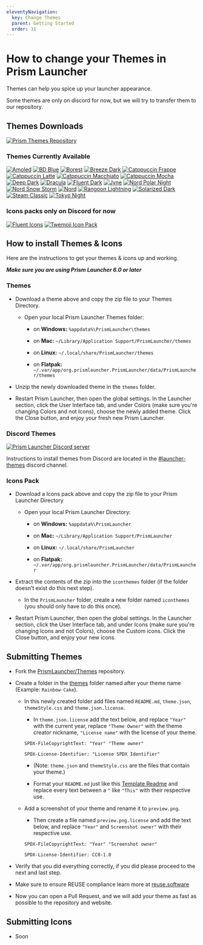 ```yaml
---
eleventyNavigation:
  key: Change Themes
  parent: Getting Started
  order: 11
---
```


# How to change your Themes in Prism Launcher

Themes can help you spice up your launcher appearance.

Some themes are only on discord for now, but we will try to transfer them to our repository.

## Themes Downloads

[![Prism Themes Repository](https://img.shields.io/badge/Prism--Themes--Repository-FDFDFC?style=for-the-badge&logo=github&logoColor=333333)](https://github.com/PrismLauncher/Themes)

### Themes Currently Available

[![Amoled](https://img.shields.io/badge/Amoled-000000?style=for-the-badge&logo=github&logoColor=white)](https://github.com/PrismLauncher/Themes/releases/latest/download/Amoled.zip)
[![BD Blue](https://img.shields.io/badge/BD--Blue-4989E6?style=for-the-badge&logo=github&logoColor=white)](https://github.com/PrismLauncher/Themes/releases/latest/download/BD-Blue.zip)
[![Borest](https://img.shields.io/badge/Borest-1E1E2E?style=for-the-badge&logo=github&logoColor=white)](https://github.com/PrismLauncher/Themes/releases/latest/download/Borest.zip)
[![Breeze Dark](https://img.shields.io/badge/Breeze--Dark-blue?style=for-the-badge&logo=github&logoColor=white)](https://github.com/PrismLauncher/Themes/releases/latest/download/Breeze-Dark.zip)
[![Catppuccin Frappe](https://img.shields.io/badge/Catppuccin--Frappe-EF9F76?style=for-the-badge&logo=github&logoColor=333333)](https://github.com/PrismLauncher/Themes/releases/latest/download/Catppuccin-Frappe.zip)
[![Catppuccin Latte](https://img.shields.io/badge/Catppuccin--Latte-DC8A78?style=for-the-badge&logo=github&logoColor=white)](https://github.com/PrismLauncher/Themes/releases/latest/download/Catppuccin-Latte.zip)
[![Catppuccin Macchiato](https://img.shields.io/badge/Catppuccin--Macchiato-A6DA95?style=for-the-badge&logo=github&logoColor=333333)](https://github.com/PrismLauncher/Themes/releases/latest/download/Catppuccin-Macchiato.zip)
[![Catppuccin Mocha](https://img.shields.io/badge/Catppuccin--Mocha-DDB6F2?style=for-the-badge&logo=github&logoColor=333333)](https://github.com/PrismLauncher/Themes/releases/latest/download/Catppuccin-Mocha.zip)
[![Deep Dark](https://img.shields.io/badge/Deep--Dark-141414?style=for-the-badge&logo=github&logoColor=white)](https://github.com/PrismLauncher/Themes/releases/latest/download/Deep-Dark.zip)
[![Dracula](https://img.shields.io/badge/Dracula-BD93F9?style=for-the-badge&logo=github&logoColor=white)](https://github.com/PrismLauncher/Themes/releases/latest/download/Dracula.zip)
[![Fluent Dark](https://img.shields.io/badge/Fluent--Dark-60CDFF?style=for-the-badge&logo=github&logoColor=333333)](https://github.com/PrismLauncher/Themes/releases/latest/download/Fluent-Dark.zip)
[![Jvne](https://img.shields.io/badge/Jvne-7455FE?style=for-the-badge&logo=github&logoColor=white)](https://github.com/PrismLauncher/Themes/releases/latest/download/Jvne.zip)
[![Nord Polar Night](https://img.shields.io/badge/Nord--Polar--Night-4C566A?style=for-the-badge&logo=github&logoColor=white)](https://github.com/PrismLauncher/Themes/releases/latest/download/Nord-Polar-Night.zip)
[![Nord Snow Storm](https://img.shields.io/badge/Nord--Snow--Storm-E5E9F0?style=for-the-badge&logo=github&logoColor=333333)](https://github.com/PrismLauncher/Themes/releases/latest/download/Nord-Snow-Storm.zip)
[![Nord](https://img.shields.io/badge/Nord-88C0D0?style=for-the-badge&logo=github&logoColor=white)](https://github.com/PrismLauncher/Themes/releases/latest/download/Nord.zip)
[![Rangoon Lightning](https://img.shields.io/badge/Rangoon--Lightning-FFBF22?style=for-the-badge&logo=github&logoColor=333333)](https://github.com/PrismLauncher/Themes/releases/latest/download/Rangoon-Lightning.zip)
[![Solarized Dark](https://img.shields.io/badge/Solarized--Dark-073642?style=for-the-badge&logo=github&logoColor=white)](https://github.com/PrismLauncher/Themes/releases/latest/download/Solarized-Dark.zip)
[![Steam Classic](https://img.shields.io/badge/Steam--Classic-4C5844?style=for-the-badge&logo=github&logoColor=white)](https://github.com/PrismLauncher/Themes/releases/latest/download/Steam-Classic.zip)
[![Tokyo Night](https://img.shields.io/badge/Tokyo--Night-C0CAF5?style=for-the-badge&logo=github&logoColor=333333)](https://github.com/PrismLauncher/Themes/releases/latest/download/Tokyo-Night.zip)

### Icons packs only on Discord for now

[![Fluent Icons](https://img.shields.io/badge/Fluent--Icons-60CDFF?style=for-the-badge&logo=discord&logoColor=333333)](https://discord.com/channels/1031648380885147709/1033100137121194014)
[![Twemoji Icon Pack](https://img.shields.io/badge/Twemoji--Icons-1d9bf0?style=for-the-badge&logo=discord&logoColor=white)](https://discord.com/channels/1031648380885147709/1033564896807362641)

## How to install Themes & Icons

Here are the instructions to get your themes & icons up and working.

***Make sure you are using Prism Launcher 6.0 or later***

### Themes

- Download a theme above and copy the zip file to your Themes Directory.

  - Open your local Prism Launcher Themes folder:

    - on **Windows:** `%appdata%\PrismLauncher\themes`

    - on **Mac:** `~/Library/Application Support/PrismLauncher/themes`

    - on **Linux:** `~/.local/share/PrismLauncher/themes`

    - on **Flatpak:** `~/.var/app/org.prismlauncher.PrismLauncher/data/PrismLauncher/themes`

- Unzip the newly downloaded theme in the `themes` folder.

- Restart Prism Launcher, then open the global settings. In the Launcher section, click the User Interface tab, and under Colors (make sure you're changing Colors and not Icons), choose the newly added theme. Click the Close button, and enjoy your fresh new Prism Launcher.

### Discord Themes

[![Prism Launcher Discord server](https://discordapp.com/api/guilds/1031648380885147709/widget.png?style=banner2)](https://discord.gg/ArX2nafFz2)

Instructions to install themes from Discord are located in the [#launcher-themes](https://discord.com/channels/1031648380885147709/1032673754955923598/1032673754955923598) discord channel.

### Icons Pack

- Download a Icons pack above and copy the zip file to your Prism Launcher Directory

  - Open your local Prism Launcher Directory:

    - on **Windows:** `%appdata%\PrismLauncher`

    - on **Mac:** `~/Library/Application Support/PrismLauncher`

    - on **Linux:** `~/.local/share/PrismLauncher`

    - on **Flatpak:** `~/.var/app/org.prismlauncher.PrismLauncher/data/PrismLauncher`

- Extract the contents of the zip into the `iconthemes` folder (if the folder doesn't exist do this next step).

  - In the `PrismLauncher` folder, create a new folder named `iconthemes` (you should only have to do this once).

- Restart Prism Launcher, then open the global settings. In the Launcher section, click the User Interface tab, and under Icons (make sure you're changing Icons and not Colors), choose the Custom icons. Click the Close button, and enjoy your new icons.

## Submitting Themes

- Fork the [PrismLauncher/Themes](https://github.com/PrismLauncher/Themes) repository.

- Create a folder in the [themes](https://github.com/PrismLauncher/Themes/tree/main/themes) folder named after your theme name (Example: `Rainbow-Cake`).

  - In this newly created folder add files named `README.md`, `theme.json`, `themeStyle.css` and `theme.json.license`.

    - In `theme.json.license` add the text below, and replace `"Year"` with the current year, replace `"Theme Owner"` with the theme creator nickname, `"License name"` with the license of your theme.

     ```text
     SPDX-FileCopyrightText: "Year" "Theme owner"

     SPDX-License-Identifier: "License SPDX Identifier"
     ```

    - (Note: `theme.json` and `themeStyle.css` are the files that contain your theme.)

    - Format your `README.md` just like this [Template Readme](https://github.com/PrismLauncher/Themes/blob/main/README-Template.md) and replace every text between a `"` like `"This"` with their respective use.

  - Add a screenshot of your theme and rename it to `preview.png`.

    - Then create a file named `preview.png.license` and add the text below, and replace `"Year"` and `Screenshot owner"` with their respective use.

     ```text
     SPDX-FileCopyrightText: "Year" "Screenshot owner"

     SPDX-License-Identifier: CC0-1.0
     ```

- Verify that you did everything correctly, if you did please proceed to the next and last step.

- Make sure to ensure REUSE compliance learn more at [reuse.software](https://reuse.software)

- Now you can open a Pull Request, and we will add your theme as fast as possible to the repository and website.

## Submitting Icons

- Soon
